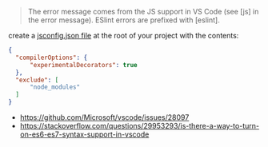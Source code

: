 >The error message comes from the JS support in VS Code (see [js] in the error message). ESlint errors are prefixed with [eslint].

create a [jsconfig.json file](https://code.visualstudio.com/Docs/languages/javascript#_javascript-project-jsconfigjson) at the root of your project with the contents:

```json
{
  "compilerOptions": {
      "experimentalDecorators": true
  },
  "exclude": [
      "node_modules"
  ]
}
```

- https://github.com/Microsoft/vscode/issues/28097
- https://stackoverflow.com/questions/29953293/is-there-a-way-to-turn-on-es6-es7-syntax-support-in-vscode
